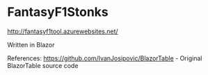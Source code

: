 # FantasyF1Stonks

http://fantasyf1tool.azurewebsites.net/

Written in Blazor

References: https://github.com/IvanJosipovic/BlazorTable - Original BlazorTable source code

